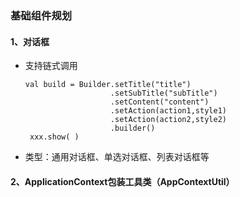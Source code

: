 ### 基础组件规划

#### 1、对话框

* 支持链式调用

  ```
  val build = Builder.setTitle("title")
                     .setSubTitle("subTitle")
                     .setContent("content")
                     .setAction(action1,style1)
                     .setAction(action2,style2)
                     .builder()
   xxx.show( )
  ```

  

* 类型：通用对话框、单选对话框、列表对话框等

#### 2、ApplicationContext包装工具类（AppContextUtil）

